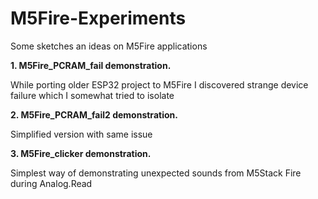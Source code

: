 # M5Fire-Experiments


Some sketches an ideas on M5Fire applications

**1. M5Fire_PCRAM_fail demonstration.**

  While porting older ESP32 project to M5Fire I discovered strange device failure which I somewhat tried to isolate
  
**2. M5Fire_PCRAM_fail2 demonstration.**

  Simplified version with same issue
  
**3. M5Fire_clicker demonstration.**

  Simplest way of demonstrating unexpected sounds from M5Stack Fire during Analog.Read
